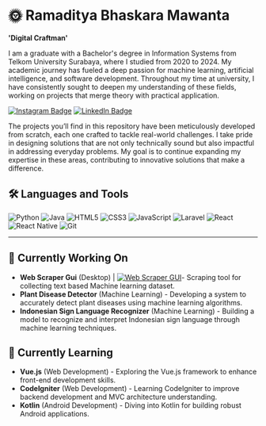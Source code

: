# 🌞 Ramaditya Bhaskara Mawanta
**'Digital Craftman'**

I am a graduate with a Bachelor's degree in Information Systems from Telkom University Surabaya, where I studied from 2020 to 2024. My academic journey has fueled a deep passion for machine learning, artificial intelligence, and software development. Throughout my time at university, I have consistently sought to deepen my understanding of these fields, working on projects that merge theory with practical application.

[![Instagram Badge](https://img.shields.io/badge/Instagram-E4405F?style=for-the-badge&logo=instagram&logoColor=white)](https://www.instagram.com/ramaditya.bhas/)
[![LinkedIn Badge](https://img.shields.io/badge/LinkedIn-0077B5?style=for-the-badge&logo=linkedin&logoColor=white)](https://www.linkedin.com/in/ramaditya-mawanta-3247461a2/)

The projects you’ll find in this repository have been meticulously developed from scratch, each one crafted to tackle real-world challenges. I take pride in designing solutions that are not only technically sound but also impactful in addressing everyday problems. My goal is to continue expanding my expertise in these areas, contributing to innovative solutions that make a difference.

## 🛠 Languages and Tools

![Python](https://img.shields.io/badge/Python-3776AB?style=for-the-badge&logo=python&logoColor=white)
![Java](https://img.shields.io/badge/Java-007396?style=for-the-badge&logo=java&logoColor=white)
![HTML5](https://img.shields.io/badge/HTML5-E34F26?style=for-the-badge&logo=html5&logoColor=white)
![CSS3](https://img.shields.io/badge/CSS3-1572B6?style=for-the-badge&logo=css3&logoColor=white)
![JavaScript](https://img.shields.io/badge/JavaScript-F7DF1E?style=for-the-badge&logo=javascript&logoColor=black)
![Laravel](https://img.shields.io/badge/Laravel-FF2D20?style=for-the-badge&logo=laravel&logoColor=white)
![React](https://img.shields.io/badge/React-61DAFB?style=for-the-badge&logo=react&logoColor=black)
![React Native](https://img.shields.io/badge/React_Native-20232A?style=for-the-badge&logo=react&logoColor=61DAFB)
![Git](https://img.shields.io/badge/Git-F05032?style=for-the-badge&logo=git&logoColor=white)

---

## 🔭 Currently Working On

- **Web Scraper Gui** (Desktop) | [![Web Scraper GUI](https://img.shields.io/badge/Web%20Scraper%20GUI-brightgreen?style=flat&logo=github&logoColor=white)](https://github.com/pukiskun/web-scraper-gui)- Scraping tool for collecting text based Machine learning dataset.
- **Plant Disease Detector** (Machine Learning) - Developing a system to accurately detect plant diseases using machine learning algorithms.
- **Indonesian Sign Language Recognizer** (Machine Learning) - Building a model to recognize and interpret Indonesian sign language through machine learning techniques.

## 🌱 Currently Learning

- **Vue.js** (Web Development) - Exploring the Vue.js framework to enhance front-end development skills.
- **CodeIgniter** (Web Development) - Learning CodeIgniter to improve backend development and MVC architecture understanding.
- **Kotlin** (Android Development) - Diving into Kotlin for building robust Android applications.

